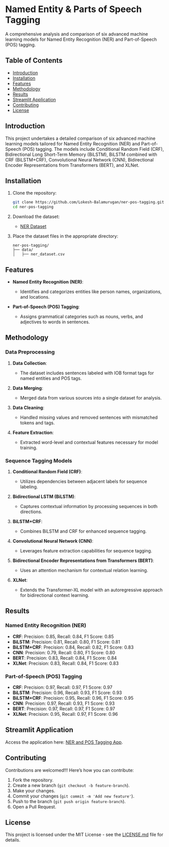 # Named Entity & Parts of Speech Tagging

A comprehensive analysis and comparison of six advanced machine learning models for Named Entity Recognition (NER) and Part-of-Speech (POS) tagging.

## Table of Contents
- [Introduction](#introduction)
- [Installation](#installation)
- [Features](#features)
- [Methodology](#methodology)
- [Results](#results)
- [Streamlit Application](#streamlit-application)
- [Contributing](#contributing)
- [License](#license)

## Introduction

This project undertakes a detailed comparison of six advanced machine learning models tailored for Named Entity Recognition (NER) and Part-of-Speech (POS) tagging. The models include Conditional Random Field (CRF), Bidirectional Long Short-Term Memory (BiLSTM), BiLSTM combined with CRF (BiLSTM+CRF), Convolutional Neural Network (CNN), Bidirectional Encoder Representations from Transformers (BERT), and XLNet.

## Installation

1. Clone the repository:
    ```bash
    git clone https://github.com/Lokesh-Balamurugan/ner-pos-tagging.git
    cd ner-pos-tagging
    ```

2. Download the dataset:
    - [NER Dataset](https://www.kaggle.com/code/bavalpreet26/ner-using-crf/input?select=ner_dataset.csv)

3. Place the dataset files in the appropriate directory:
    ```plaintext
    ner-pos-tagging/
    ├── data/
    │   ├── ner_dataset.csv
    ```

## Features

- **Named Entity Recognition (NER)**:
  - Identifies and categorizes entities like person names, organizations, and locations.
  
- **Part-of-Speech (POS) Tagging**:
  - Assigns grammatical categories such as nouns, verbs, and adjectives to words in sentences.

## Methodology

### Data Preprocessing

1. **Data Collection**:
   - The dataset includes sentences labeled with IOB format tags for named entities and POS tags.

2. **Data Merging**:
   - Merged data from various sources into a single dataset for analysis.

3. **Data Cleaning**:
   - Handled missing values and removed sentences with mismatched tokens and tags.

4. **Feature Extraction**:
   - Extracted word-level and contextual features necessary for model training.

### Sequence Tagging Models

1. **Conditional Random Field (CRF)**:
   - Utilizes dependencies between adjacent labels for sequence labeling.

2. **Bidirectional LSTM (BiLSTM)**:
   - Captures contextual information by processing sequences in both directions.

3. **BiLSTM+CRF**:
   - Combines BiLSTM and CRF for enhanced sequence tagging.

4. **Convolutional Neural Network (CNN)**:
   - Leverages feature extraction capabilities for sequence tagging.

5. **Bidirectional Encoder Representations from Transformers (BERT)**:
   - Uses an attention mechanism for contextual relation learning.

6. **XLNet**:
   - Extends the Transformer-XL model with an autoregressive approach for bidirectional context learning.

## Results

### Named Entity Recognition (NER)

- **CRF**: Precision: 0.85, Recall: 0.84, F1 Score: 0.85
- **BiLSTM**: Precision: 0.81, Recall: 0.80, F1 Score: 0.81
- **BiLSTM+CRF**: Precision: 0.84, Recall: 0.82, F1 Score: 0.83
- **CNN**: Precision: 0.79, Recall: 0.80, F1 Score: 0.80
- **BERT**: Precision: 0.83, Recall: 0.84, F1 Score: 0.84
- **XLNet**: Precision: 0.83, Recall: 0.84, F1 Score: 0.83

### Part-of-Speech (POS) Tagging

- **CRF**: Precision: 0.97, Recall: 0.97, F1 Score: 0.97
- **BiLSTM**: Precision: 0.96, Recall: 0.93, F1 Score: 0.93
- **BiLSTM+CRF**: Precision: 0.95, Recall: 0.96, F1 Score: 0.95
- **CNN**: Precision: 0.97, Recall: 0.93, F1 Score: 0.93
- **BERT**: Precision: 0.97, Recall: 0.97, F1 Score: 0.97
- **XLNet**: Precision: 0.95, Recall: 0.97, F1 Score: 0.96

## Streamlit Application

Access the application here: [NER and POS Tagging App](https://huggingface.co/spaces/lokeshbalamurugan20/NamedEntityandPOS).

## Contributing

Contributions are welcomed!!! Here’s how you can contribute:

1. Fork the repository.
2. Create a new branch (`git checkout -b feature-branch`).
3. Make your changes.
4. Commit your changes (`git commit -m 'Add new feature'`).
5. Push to the branch (`git push origin feature-branch`).
6. Open a Pull Request.

## License

This project is licensed under the MIT License - see the [LICENSE.md](LICENSE.md) file for details.
